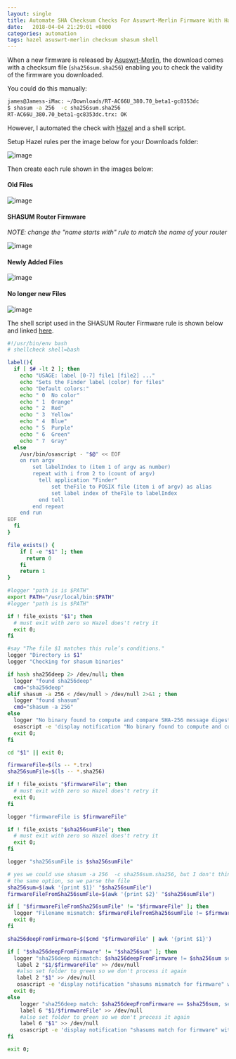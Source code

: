 ```yaml
---
layout: single
title: Automate SHA Checksum Checks For Asuswrt-Merlin Firmware With Hazel
date:   2018-04-04 21:29:01 +0800
categories: automation
tags: hazel asuswrt-merlin checksum shasum shell
---
```


When a new firmware is released by [Asuswrt-Merlin](https://asuswrt.lostrealm.ca/), the download comes with a checksum file (`sha256sum.sha256`) enabling you to check the validity of the firmware you downloaded.

You could do this manually:

```bash
james@Jamess-iMac: ~/Downloads/RT-AC66U_380.70_beta1-gc8353dc
$ shasum -a 256  -c sha256sum.sha256
RT-AC66U_380.70_beta1-gc8353dc.trx: OK
```

However, I automated the check with [Hazel](https://www.noodlesoft.com/) and a shell script.

Setup Hazel rules per the image below for your Downloads folder:

![image](/assets/images/hazel1.png)

Then create each rule shown in the images below:

#### Old Files
![image](/assets/images/hazel2.png)
#### SHASUM Router Firmware ####
_NOTE: change the "name starts with" rule to match the name of your router_

![image](/assets/images/hazel3.png)
#### Newly Added Files
![image](/assets/images/hazel4.png)
#### No longer new Files
![image](/assets/images/hazel5.png)

The shell script used in the SHASUM Router Firmware rule is shown below and linked [here](/assets/files/hazelLabelForASUS.sh).

```` bash
#!/usr/bin/env bash
# shellcheck shell=bash

label(){
  if [ $# -lt 2 ]; then
    echo "USAGE: label [0-7] file1 [file2] ..."
    echo "Sets the Finder label (color) for files"
    echo "Default colors:"
    echo " 0  No color"
    echo " 1  Orange"
    echo " 2  Red"
    echo " 3  Yellow"
    echo " 4  Blue"
    echo " 5  Purple"
    echo " 6  Green"
    echo " 7  Gray"
  else
    /usr/bin/osascript - "$@" << EOF
    on run argv
        set labelIndex to (item 1 of argv as number)
        repeat with i from 2 to (count of argv)
          tell application "Finder"
              set theFile to POSIX file (item i of argv) as alias
              set label index of theFile to labelIndex
          end tell
        end repeat
    end run
EOF
  fi
}

file_exists() {
    if [ -e "$1" ]; then
      return 0
    fi
    return 1
}

#logger "path is is $PATH"
export PATH="/usr/local/bin:$PATH"
#logger "path is is $PATH"

if ! file_exists "$1"; then
  # must exit with zero so Hazel does't retry it
  exit 0;
fi

#say "The file $1 matches this rule’s conditions."
logger "Directory is $1"
logger "Checking for shasum binaries"

if hash sha256deep 2> /dev/null; then
  logger "found sha256deep"
  cmd="sha256deep"
elif shasum -a 256 < /dev/null > /dev/null 2>&1 ; then
  logger "found shasum"
  cmd="shasum -a 256"
else
  logger "No binary found to compute and compare SHA-256 message digests"
  osascript -e 'display notification "No binary found to compute and compare SHA-256 message digests" with title "ERROR"'
  exit 0;
fi

cd "$1" || exit 0;

firmwareFile=$(ls -- *.trx)
sha256sumFile=$(ls -- *.sha256)

if ! file_exists "$firmwareFile"; then
  # must exit with zero so Hazel does't retry it
  exit 0;
fi

logger "firmwareFile is $firmwareFile"

if ! file_exists "$sha256sumFile"; then
  # must exit with zero so Hazel does't retry it
  exit 0;
fi

logger "sha256sumFile is $sha256sumFile"

# yes we could use shasum -a 256  -c sha256sum.sha256, but I don't think sha256deep has
# the same option, so we parse the file
sha256sum=$(awk '{print $1}' "$sha256sumFile")
firmwareFileFromSha256sumFile=$(awk '{print $2}' "$sha256sumFile")

if [ "$firmwareFileFromSha256sumFile" != "$firmwareFile" ]; then
  logger "Filename mismatch: $firmwareFileFromSha256sumFile != $firmwareFile"
  exit 0;
fi

sha256deepFromFirmware=$($cmd "$firmwareFile" | awk '{print $1}')

if [ "$sha256deepFromFirmware" != "$sha256sum" ]; then
  logger "sha256deep mismatch: $sha256deepFromFirmware != $sha256sum set label to red"
   label 2 "$1/$firmwareFile" >> /dev/null
   #also set folder to green so we don't process it again
   label 2 "$1" >> /dev/null
   osascript -e 'display notification "shasums mismatch for firmware" with title "INVALID ASUS Firmware"'
  exit 0;
else
    logger "sha256deep match: $sha256deepFromFirmware == $sha256sum, set label to green"
    label 6 "$1/$firmwareFile" >> /dev/null
    #also set folder to green so we don't process it again
    label 6 "$1" >> /dev/null
    osascript -e 'display notification "shasums match for firmware" with title "Valid ASUS Firmware"'
fi

exit 0;

````
